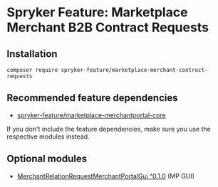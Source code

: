 # Spryker Feature: Marketplace Merchant B2B Contract Requests



## Installation

```
composer require spryker-feature/marketplace-merchant-contract-requests
```

## Recommended feature dependencies
- [spryker-feature/marketplace-merchantportal-core](https://github.com/spryker-feature/marketplace-merchantportal-core)

If you don't include the feature dependencies, make sure you use the respective modules instead.

## Optional modules
- [MerchantRelationRequestMerchantPortalGui ^0.1.0](https://github.com/spryker/merchant-relation-request-merchant-portal-gui) (MP GUI)

